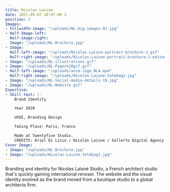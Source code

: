 ```yaml
---
title: Nicolas Laisne
date: 2021-05-07 18:07:00 Z
position: 2
Images:
- Fullwidth-image: "/uploads/NL-big-images-01.jpg"
- Half-Image-left: 
  Half-image-right: 
  Image: "/uploads/NL-Brochure.jpg"
- Image: 
  Half-left-image: "/uploads/Nicolas-Laisne-portrait-brochure-2.gif"
  Half-right-image: "/uploads/Nicolas-Laisne-portrait-brochure-1-edited.gif"
- Image: "/uploads/NL-illustrations.gif"
- Image: "/uploads/NL-Pages%20gif.gif"
- Half-left-image: "/uploads/anim-logo_NLA.mp4"
  Half-right-image: "/uploads/Nicolas-Laisne-totebag2.jpg"
- Image: "/uploads/NL-Social-media-details-19.jpg"
- Image: "/uploads/NL-Website.gif"
Expertise:
- Skill text: |-
    Brand Identity

    Year 2020

    UXUI, Branding Design

    Taking Place: Paris, France

    Made at Twentyfive Studio.
    CREDITS: Ariel Di Lisio / Nicolás Laisne / Sollerto Digital Agency
Cover Image:
- Image: "/uploads/NL-Brochure.jpg"
- Image: "/uploads/Nicolas-Laisne-totebag2.jpg"
---
```


Branding and identity for Nicolas Laisné Studio, a French architect studio that's quickly gaining international renown. The website and the visual identity evolved as the brand moved from a boutique studio to a global architects firm. 
